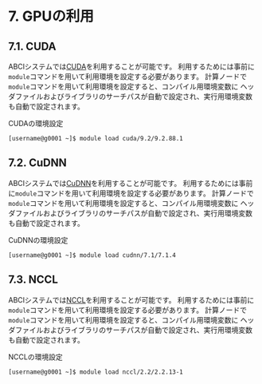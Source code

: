 # 7. GPUの利用

## 7.1. CUDA

ABCIシステムでは[CUDA](https://developer.nvidia.com/cuda-toolkit)を利用することが可能です。
利用するためには事前に`module`コマンドを用いて利用環境を設定する必要があります。
計算ノードで`module`コマンドを用いて利用環境を設定すると、コンパイル用環境変数に
ヘッダファイルおよびライブラリのサーチパスが自動で設定され、実行用環境変数も自動で設定されます。

CUDAの環境設定

```
[username@g0001 ~]$ module load cuda/9.2/9.2.88.1
```

## 7.2. CuDNN

ABCIシステムでは[CuDNN](https://developer.nvidia.com/cudnn)を利用することが可能です。
利用するためには事前に`module`コマンドを用いて利用環境を設定する必要があります。
計算ノードで`module`コマンドを用いて利用環境を設定すると、コンパイル用環境変数に
ヘッダファイルおよびライブラリのサーチパスが自動で設定され、実行用環境変数も自動で設定されます。

CuDNNの環境設定

```
[username@g0001 ~]$ module load cudnn/7.1/7.1.4
```

## 7.3. NCCL

ABCIシステムでは[NCCL](https://developer.nvidia.com/nccl)を利用することが可能です。
利用するためには事前に`module`コマンドを用いて利用環境を設定する必要があります。
計算ノードで`module`コマンドを用いて利用環境を設定すると、コンパイル用環境変数に
ヘッダファイルおよびライブラリのサーチパスが自動で設定され、実行用環境変数も自動で設定されます。

NCCLの環境設定

```
[username@g0001 ~]$ module load nccl/2.2/2.2.13-1

```
